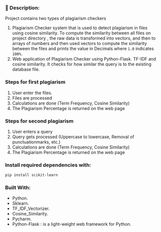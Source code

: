 ### 📜 Description:

Project contains two types of plagiarism checkers

1) Plagiarism Checker system that is used to detect plagiarism in files using cosine similarity. To compute the
   similarity between all files on project directory , the raw data is transformed into vectors, and then to arrays of
   numbers and then used vectors to compute the similarity between the files and prints the value in Decimals
   where `1.0` indicates `100%`.
2) Web application of Plagiarism Checker using Python-Flask. TF-IDF and cosine similarity. It checks for how similar the
   query is to the existing database file.

### Steps for first plagiarism
1. User enter the files.
2. Files are processed
3. Calculations are done (Term Frequency, Cosine Similarity)
4. The Plagiarism Percentage is returned on the web page

### Steps for second plagiarism
1. User enters a query
2. Query gets processed (Uppercase to lowercase, Removal of punctuationmarks, etc.)
3. Calculations are done (Term Frequency, Cosine Similarity)
4. The Plagiarism Percentage is returned on the web page

### Install required dependencies with:

```bash
pip install scikit-learn
```

### Built With:

- Python.
- Sklearn.
- TF_IDF_Vectorizer.
- Cosine_Similarity.
- Pycharm.
- Python-Flask : is a light-weight web framework for Python.